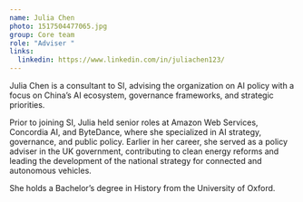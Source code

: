 ```yaml
---
name: Julia Chen
photo: 1517504477065.jpg
group: Core team
role: "Adviser "
links:
  linkedin: https://www.linkedin.com/in/juliachen123/
---
```

Julia Chen is a consultant to SI, advising the organization on AI policy with a focus on China’s AI ecosystem, governance frameworks, and strategic priorities.

Prior to joining SI, Julia held senior roles at Amazon Web Services, Concordia AI, and ByteDance, where she specialized in AI strategy, governance, and public policy. Earlier in her career, she served as a policy adviser in the UK government, contributing to clean energy reforms and leading the development of the national strategy for connected and autonomous vehicles.

She holds a Bachelor’s degree in History from the University of Oxford.